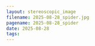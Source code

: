 ```yaml
---
layout: stereoscopic_image
filename: 2025-08-28_spider.jpg
pagename: 2025-08-28_spider
date: 2025-08-28
tags:
---
```


